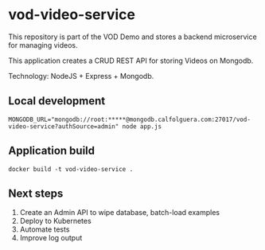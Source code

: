 # vod-video-service
This repository is part of the VOD Demo and stores a backend microservice for managing videos.

This application creates a CRUD REST API for storing Videos on Mongodb.

Technology: NodeJS + Express + Mongodb.

## Local development
```
MONGODB_URL="mongodb://root:*****@mongodb.calfolguera.com:27017/vod-video-service?authSource=admin" node app.js
```

## Application build
```
docker build -t vod-video-service .
```

## Next steps
1. Create an Admin API to wipe database, batch-load examples
1. Deploy to Kubernetes
1. Automate tests
1. Improve log output
